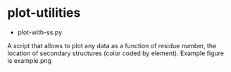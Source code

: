 # plot-utilities

- plot-with-ss.py

A script that allows to plot any data as a function of residue number, the location of secondary structures (color coded by element). Example figure is example.png
